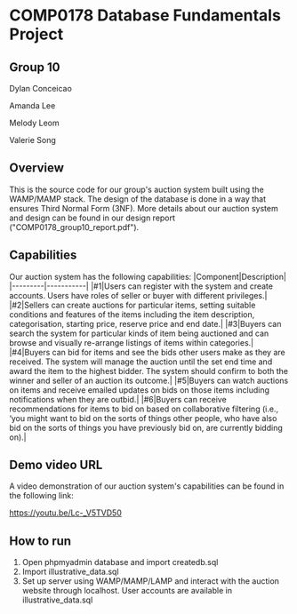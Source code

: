 # COMP0178 Database Fundamentals Project
## Group 10
Dylan Conceicao

Amanda Lee

Melody Leom

Valerie Song

## Overview
This is the source code for our group's auction system built using the WAMP/MAMP stack. The design of the database is done in a way that ensures Third Normal Form (3NF). More details about our auction system and design can be found in our design report ("COMP0178_group10_report.pdf").

## Capabilities
Our auction system has the following capabilities:
|Component|Description|
|---------|-----------|
|#1|Users can register with the system and create accounts. Users have roles of seller or buyer with different privileges.|
|#2|Sellers can create auctions for particular items, setting suitable conditions and features of the items including the item description, categorisation, starting price, reserve price and end date.|
|#3|Buyers can search the system for particular kinds of item being auctioned and can browse and visually re-arrange listings of items within categories.|
|#4|Buyers can bid for items and see the bids other users make as they are received. The system will manage the auction until the set end time and award the item to the highest bidder. The system should confirm to both the winner and seller of an auction its outcome.|
|#5|Buyers can watch auctions on items and receive emailed updates on bids on those items including notifications when they are outbid.|
|#6|Buyers can receive recommendations for items to bid on based on collaborative filtering (i.e., ‘you might want to bid on the sorts of things other people, who have also bid on the sorts of things you have previously bid on, are currently bidding on).|

## Demo video URL
A video demonstration of our auction system's capabilities can be found in the following link: 

https://youtu.be/Lc-_V5TVD50

## How to run
1. Open phpmyadmin database and import createdb.sql
2. Import illustrative_data.sql
3. Set up server using WAMP/MAMP/LAMP and interact with the auction website through localhost. User accounts are available in illustrative_data.sql

